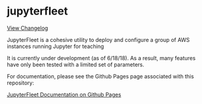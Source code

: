 # jupyterfleet

[View Changelog](https://compbiocore.github.io/jupyterfleet/html/changelog.html)

JupyterFleet is a cohesive utility to deploy and configure a group of AWS instances running Jupyter for teaching

It is currently under development (as of 6/18/18).  As a result, many features have only been tested with a limited set of parameters.

For documentation, please see the Github Pages page associated with this repository:

[JupyterFleet Documentation on Github Pages](https://compbiocore.github.io/jupyterfleet/html/index.html)
